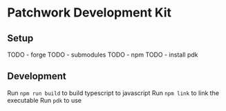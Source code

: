 # Patchwork Development Kit

## Setup

TODO - forge
TODO - submodules
TODO - npm
TODO - install pdk


## Development
Run `npm run build` to build typescript to javascript
Run `npm link` to link the executable
Run `pdk` to use
